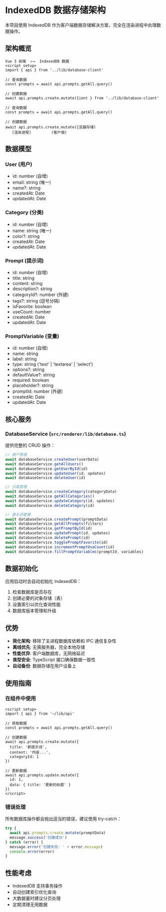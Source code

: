 # IndexedDB 数据存储架构

本项目使用 IndexedDB 作为客户端数据存储解决方案，完全在渲染进程中处理数据操作。

## 架构概览
    
```
Vue 3 前端  ←→  IndexedDB 数据
<script setup>
import { api } from '../lib/database-client'

// 查询数据
const prompts = await api.prompts.getAll.query()

// 创建数据
await api.prompts.create.mutate({ient } from '../lib/database-client'

// 查询数据
const prompts = await api.prompts.getAll.query()

// 创建数据
await api.prompts.create.mutate({览器存储)
   (渲染进程)         (客户端)
```

## 数据模型

### User (用户)
- id: number (自增)
- email: string (唯一)
- name?: string
- createdAt: Date
- updatedAt: Date

### Category (分类)
- id: number (自增)
- name: string (唯一)
- color?: string
- createdAt: Date
- updatedAt: Date

### Prompt (提示词)
- id: number (自增)
- title: string
- content: string
- description?: string
- categoryId?: number (外键)
- tags?: string (逗号分隔)
- isFavorite: boolean
- useCount: number
- createdAt: Date
- updatedAt: Date

### PromptVariable (变量)
- id: number (自增)
- name: string
- label: string
- type: string ('text' | 'textarea' | 'select')
- options?: string
- defaultValue?: string
- required: boolean
- placeholder?: string
- promptId: number (外键)
- createdAt: Date
- updatedAt: Date

## 核心服务

### DatabaseService (`src/renderer/lib/database.ts`)

提供完整的 CRUD 操作：

```typescript
// 用户管理
await databaseService.createUser(userData)
await databaseService.getAllUsers()
await databaseService.getUserById(id)
await databaseService.updateUser(id, updates)
await databaseService.deleteUser(id)

// 分类管理
await databaseService.createCategory(categoryData)
await databaseService.getAllCategories()
await databaseService.updateCategory(id, updates)
await databaseService.deleteCategory(id)

// 提示词管理
await databaseService.createPrompt(promptData)
await databaseService.getAllPrompts(filters)
await databaseService.getPromptById(id)
await databaseService.updatePrompt(id, updates)
await databaseService.deletePrompt(id)
await databaseService.togglePromptFavorite(id)
await databaseService.incrementPromptUseCount(id)
await databaseService.fillPromptVariables(promptId, variables)
```

## 数据初始化

应用启动时会自动初始化 IndexedDB：

1. 检查数据库是否存在
2. 创建必要的对象存储（表）
3. 设置索引以优化查询性能
4. 数据库版本管理和升级

## 优势

- **简化架构**: 移除了主进程数据库依赖和 IPC 通信复杂性
- **离线优先**: 无需服务器，完全本地存储
- **性能优异**: 客户端数据库，无网络延迟
- **类型安全**: TypeScript 接口确保数据一致性
- **自动备份**: 数据存储在用户设备上

## 使用指南

### 在组件中使用

```vue
<script setup>
import { api } from '~/lib/api'

// 获取数据
const prompts = await api.prompts.getAll.query()

// 创建数据
await api.prompts.create.mutate({
  title: '新提示词',
  content: '内容...',
  categoryId: 1
})

// 更新数据
await api.prompts.update.mutate({
  id: 1,
  data: { title: '更新的标题' }
})
</script>
```

### 错误处理

所有数据库操作都会抛出适当的错误，建议使用 try-catch：

```typescript
try {
  await api.prompts.create.mutate(promptData)
  message.success('创建成功')
} catch (error) {
  message.error('创建失败: ' + error.message)
  console.error(error)
}
```

## 性能考虑

- IndexedDB 支持事务操作
- 自动创建索引优化查询
- 大数据量时建议分页处理
- 定期清理无用数据
